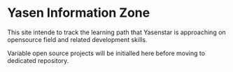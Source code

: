 # Yasen Information Zone

This site intende to track the learning path that Yasenstar is approaching on opensource field and related development skills.

Variable open source projects will be initialled here before moving to dedicated repository.